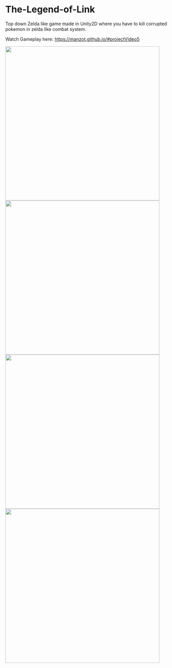# The-Legend-of-Link
Top down Zelda like game made in Unity2D where you have to kill corrupted pokemon in zelda like combat system.

Watch Gameplay here: https://manzot.github.io/#projectVideo5

<img src="https://i.imgur.com/jp33Pga.jpg" height="480">

<img src="https://i.imgur.com/XAICSCv.jpg" height="480">

<img src="https://i.imgur.com/doFUJ9i.jpg" height="480">

<img src="https://i.imgur.com/Rph466N.jpg" height="480">
